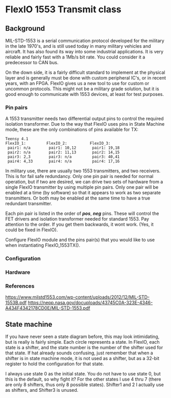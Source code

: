 FlexIO 1553 Transmit class
==========================
## Background

MIL-STD-1553 is a serial communication protocol developed for the military
in the late 1970's, and is still used today in many military vehicles and
aircraft. It has also found its way into some industrial applications. It is
very reliable and fairly fast with a 1Mb/s bit rate. You could consider it
a predecessor to CAN bus.

On the down side, it is a fairly difficult standard to implement at the
physical layer and is generally must be done with custom peripheral IC's,
or in recent years, with an FPGA. FlexIO gives us a new tool to use for
custom or uncommon protocols. This might not be a military grade solution,
but it is good enough to communicate with 1553 devices, at least for test
purposes.

### Pin pairs

A 1553 transmitter needs two differential output pins to control the
required isolation transformer. Due to the way that FlexIO uses pins in
State Machine mode, these are the only combinations of pins available for
TX:

    Teensy 4.1
    FlexIO_1:         FlexIO_2:          FlexIO_3:
     pair1: n/a        pair1: 10,12       pair1: 19,18
     pair2: n/a        pair2: 11,13       pair2: 14,15
     pair3: 2,3        pair3: n/a         pair3: 40,41
     pair4: 4,33       pair4: n/a         pair4: 17,16

In military use, there are usually two 1553 transmitters, and two
receivers. This is for fail safe redundancy. Only one pin pair is needed
for normal operation, but if two are desired, we can drive two sets of
hardware from a single FlexIO transmitter by using multiple pin pairs. Only
one pair will be enabled at a time (by software) so that it appears to work
as two separate transmitters. Or both may be enabled at the same time to
have a true redundant transmitter.

Each pin pair is listed in the order of ***pos***, ***neg*** pins. These
will control the FET drivers and isolation transformer needed for standard
1553. Pay attention to the order. If you get them backwards, it wont work.
(Yes, it could be fixed in FlexIO).

Configure FlexIO module and the pins pair(s) that you would like to use when
instantiating FlexIO_1553TX().

### Configuration

### Hardware

### References

   https://www.milstd1553.com/wp-content/uploads/2012/12/MIL-STD-1553B.pdf
   https://nepp.nasa.gov/docuploads/43745C0A-323E-4346-A434F4342178CD0E/MIL-STD-1553.pdf


## State machine

If you have never seen a state diagram before, this may look intimidating,
but is really is fairly simple. Each circle represents a state. In FlexIO,
each state is a shifter, and the state number is the number of the shifter
used for that state. If hat already sounds confusing, just remember that
when a shifter is in state machine mode, it is not used as a shifter, but
as a 32-bit register to hold the configuration for that state.

I always use state 0 as the initial state. You do not have to use state 0,
but this is the default, so why fight it? For the other states I use 4 thru
7 (there are only 8 shifters, thus only 8 possible states). Shifter1 and 2
I actually use as shifters, and Shifter3 is unused.

